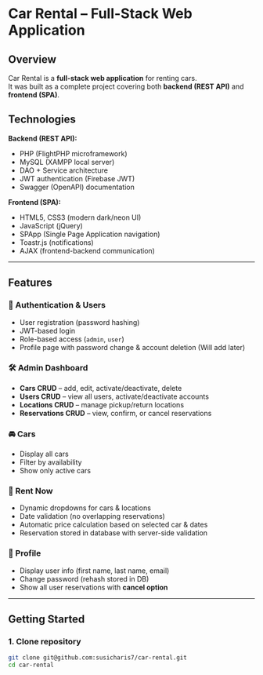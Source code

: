 # Car Rental – Full-Stack Web Application  

## Overview  
Car Rental is a **full-stack web application** for renting cars.  
It was built as a complete project covering both **backend (REST API)** and **frontend (SPA)**.  

## Technologies  

**Backend (REST API):**  
- PHP (FlightPHP microframework)  
- MySQL (XAMPP local server)  
- DAO + Service architecture  
- JWT authentication (Firebase JWT)  
- Swagger (OpenAPI) documentation  

**Frontend (SPA):**  
- HTML5, CSS3 (modern dark/neon UI)  
- JavaScript (jQuery)  
- SPApp (Single Page Application navigation)  
- Toastr.js (notifications)  
- AJAX (frontend-backend communication)  

---

## Features  

### 👤 Authentication & Users  
- User registration (password hashing)  
- JWT-based login  
- Role-based access (`admin`, `user`)  
- Profile page with password change & account deletion  (Will add later)

### 🛠️ Admin Dashboard  
- **Cars CRUD** – add, edit, activate/deactivate, delete  
- **Users CRUD** – view all users, activate/deactivate accounts  
- **Locations CRUD** – manage pickup/return locations  
- **Reservations CRUD** – view, confirm, or cancel reservations  

### 🚘 Cars  
- Display all cars  
- Filter by availability  
- Show only active cars  

### 📍 Rent Now  
- Dynamic dropdowns for cars & locations  
- Date validation (no overlapping reservations)  
- Automatic price calculation based on selected car & dates  
- Reservation stored in database with server-side validation  

### 📄 Profile  
- Display user info (first name, last name, email)  
- Change password (rehash stored in DB)  
- Show all user reservations with **cancel option**  

---

## Getting Started  

### 1. Clone repository  
```bash
git clone git@github.com:susicharis7/car-rental.git
cd car-rental

